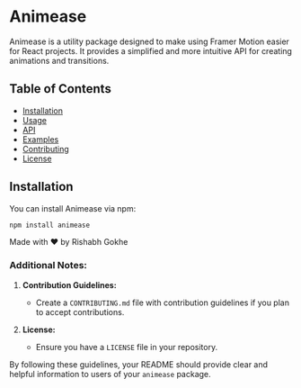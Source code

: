 # Animease

Animease is a utility package designed to make using Framer Motion easier for React projects. It provides a simplified and more intuitive API for creating animations and transitions.

## Table of Contents

- [Installation](#installation)
- [Usage](#usage)
- [API](#api)
- [Examples](#examples)
- [Contributing](#contributing)
- [License](#license)

## Installation

You can install Animease via npm:

```sh
npm install animease
```

Made with ❤️ by Rishabh Gokhe


### Additional Notes:

1. **Contribution Guidelines:**
   - Create a `CONTRIBUTING.md` file with contribution guidelines if you plan to accept contributions.

2. **License:**
   - Ensure you have a `LICENSE` file in your repository.

By following these guidelines, your README should provide clear and helpful information to users of your `animease` package.